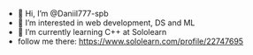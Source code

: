 - 👋 Hi, I’m @Daniil777-spb
- 👀 I’m interested in web development, DS and ML
- 🌱 I’m currently learning C++ at Sololearn
- follow me there: https://www.sololearn.com/profile/22747695

<!---
Daniil777-spb/Daniil777-spb is a ✨ special ✨ repository because its `README.md` (this file) appears on your GitHub profile.
You can click the Preview link to take a look at your changes.
--->
